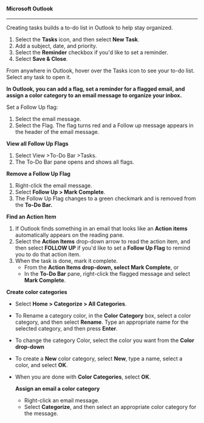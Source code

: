 #### Microsoft Outlook 
---

Creating tasks builds a to-do list in Outlook to help  stay organized.

1. Select the **Tasks** icon, and then select **New Task**.
2. Add a subject, date, and priority.
3. Select the **Reminder** checkbox if you'd like to set a reminder.
4. Select **Save & Close**.

From anywhere in Outlook, hover over the Tasks icon to see your to-do list. Select any task to open it.


**In Outlook, you can add a flag, set a reminder for a flagged email, and assign a color category to an email message to organize your inbox.**

Set a Follow Up flag:
1. Select the email message.
2. Select the Flag.
The flag turns red and a Follow up message appears in the header of the email message.

**View all Follow Up Flags**
1. Select View >To-Do Bar >Tasks.
2. The To-Do Bar pane opens and shows all flags.
   
**Remove a Follow Up Flag**
1. Right-click the email message.
2. Select **Follow Up > Mark Complete**.
3. The Follow Up Flag changes to a green checkmark and is removed from the **To-Do Bar.**

**Find an Action Item**
1. If Outlook finds something in an email that looks like an **Action items** automatically appears on the reading pane.
2. Select the **Action Items** drop-down arrow to read the action item, and then select **FOLLOW UP** if you'd like to set a **Follow Up Flag** to remind you to do that action item.
3. When the task is done, mark it complete.
   - From the **Action Items drop-down, select Mark Complete**, or
   - In the **To-Do Bar** pane, right-click the flagged message and select **Mark Complete**.

**Create color categories**
- Select **Home > Categorize > All Categories**.

- To Rename a category color, in the **Color Category** box, select a color category, and then select **Rename**. Type an appropriate name for the selected category, and then press **Enter**.
- To change the category Color, select the color you want from the **Color drop-down**
- To create a **New** color category, select **New**, type a name, select a color, and select **OK**.
- When you are done with **Color Categories**, select **OK**.
  
  **Assign an email a color category**
  - Right-click an email message.
  - Select **Categorize**, and then select an appropriate color category for the message.